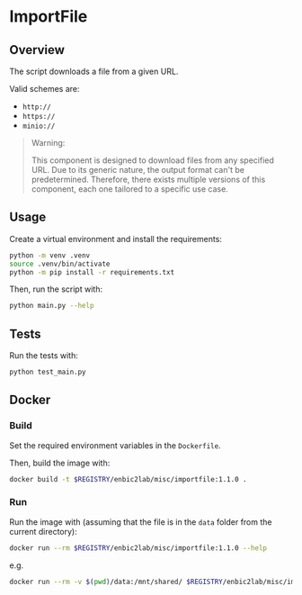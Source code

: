 # ImportFile

## Overview

The script downloads a file from a given URL.

Valid schemes are:
* `http://`
* `https://`
* `minio://`

> Warning:
> 
> This component is designed to download files from any specified URL. Due to its generic nature, the output format can't be predetermined. Therefore, there exists multiple versions of this component, each one tailored to a specific use case.

## Usage

Create a virtual environment and install the requirements:

```sh
python -m venv .venv
source .venv/bin/activate
python -m pip install -r requirements.txt
```

Then, run the script with:

```sh
python main.py --help
```

## Tests

Run the tests with:

```sh
python test_main.py
```

## Docker

### Build

Set the required environment variables in the `Dockerfile`.

Then, build the image with:

```sh
docker build -t $REGISTRY/enbic2lab/misc/importfile:1.1.0 .
```

### Run

Run the image with (assuming that the file is in the `data` folder from the current directory):

```sh
docker run --rm $REGISTRY/enbic2lab/misc/importfile:1.1.0 --help
```

e.g.

```sh
docker run --rm -v $(pwd)/data:/mnt/shared/ $REGISTRY/enbic2lab/misc/importfile:1.1.0 --url "https://raw.githubusercontent.com/cs109/2014_data/master/countries.csv"
```
